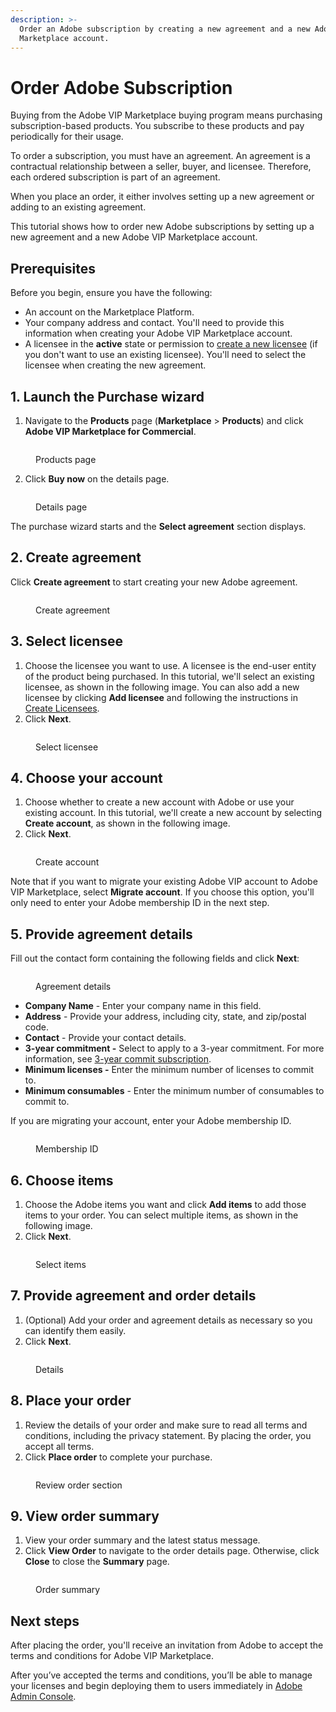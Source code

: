 ```yaml
---
description: >-
  Order an Adobe subscription by creating a new agreement and a new Adobe VIP
  Marketplace account.
---
```


# Order Adobe Subscription

Buying from the Adobe VIP Marketplace buying program means purchasing subscription-based products. You subscribe to these products and pay periodically for their usage.&#x20;

To order a subscription, you must have an agreement. An agreement is a contractual relationship between a seller, buyer, and licensee. Therefore, each ordered subscription is part of an agreement.&#x20;

When you place an order, it either involves setting up a new agreement or adding to an existing agreement.&#x20;

This tutorial shows how to order new Adobe subscriptions by setting up a new agreement and a new Adobe VIP Marketplace account.

## Prerequisites

Before you begin, ensure you have the following:

* An account on the Marketplace Platform.
* Your company address and contact. You'll need to provide this information when creating your Adobe VIP Marketplace account.&#x20;
* A licensee in the **active** state or permission to [create a new licensee](../../../platform-modules/settings/licensees/create-licensees.md) (if you don't want to use an existing licensee). You'll need to select the licensee when creating the new agreement.&#x20;

## 1. Launch the Purchase wizard

1. Navigate to the **Products** page (**Marketplace** > **Products**) and click **Adobe VIP Marketplace for Commercial**.

<figure><img src="../../../.gitbook/assets/AdobeVIP (1).png" alt=""><figcaption><p>Products page</p></figcaption></figure>

2. Click **Buy now** on the details page.

<figure><img src="../../../.gitbook/assets/AdobeVIPCommercialBuyNow.png" alt=""><figcaption><p>Details page</p></figcaption></figure>

The purchase wizard starts and the **Select agreement** section displays.

## 2. Create agreement

Click **Create agreement** to start creating your new Adobe agreement.&#x20;

<figure><img src="../../../.gitbook/assets/CreateNewAgreement.png" alt=""><figcaption><p>Create agreement</p></figcaption></figure>

## 3. Select licensee

1. Choose the licensee you want to use. A licensee is the end-user entity of the product being purchased. In this tutorial, we'll select an existing licensee, as shown in the following image. You can also add a new licensee by clicking **Add licensee** and following the instructions in [Create Licensees](../../../platform-modules/settings/licensees/create-licensees.md).
2. Click **Next**.&#x20;

<figure><img src="../../../.gitbook/assets/Licensee (3).png" alt=""><figcaption><p>Select licensee</p></figcaption></figure>

## 4. Choose your account

1. Choose whether to create a new account with Adobe or use your existing account. In this tutorial, we'll create a new account by selecting **Create account**, as shown in the following image.&#x20;
2. Click **Next**.

<figure><img src="../../../.gitbook/assets/createaccount.png" alt=""><figcaption><p>Create account</p></figcaption></figure>

Note that if you want to migrate your existing Adobe VIP account to Adobe VIP Marketplace, select **Migrate account**. If you choose this option, you'll only need to enter your Adobe membership ID in the next step.

## 5. Provide agreement details

Fill out the contact form containing the following fields and click **Next**:

<figure><img src="../../../.gitbook/assets/Agreementdetails.png" alt=""><figcaption><p>Agreement details</p></figcaption></figure>

* **Company Name** - Enter your company name in this field.&#x20;
* **Address** - Provide your address, including city, state, and zip/postal code.&#x20;
* **Contact** - Provide your contact details.
* **3-year commitment -** Select to apply to a 3-year commitment. For more information, see [3-year commit subscription](https://helpx.adobe.com/uk/enterprise/vip/vip-subscription-term-options-marketplace.html).
* **Minimum licenses -** Enter the minimum number of licenses to commit to.
* **Minimum consumables** - Enter the minimum number of consumables to commit to.

If you are migrating your account, enter your Adobe membership ID.&#x20;

<figure><img src="../../../.gitbook/assets/MembershipID.png" alt=""><figcaption><p>Membership ID</p></figcaption></figure>

## 6. Choose items

1. Choose the Adobe items you want and click **Add items** to add those items to your order. You can select multiple items, as shown in the following image.
2. Click **Next**.

<figure><img src="../../../.gitbook/assets/AdobeItems.png" alt=""><figcaption><p>Select items</p></figcaption></figure>

## 7. Provide agreement and order details

1. (Optional) Add your order and agreement details as necessary so you can identify them easily.&#x20;
2. Click **Next**.

<figure><img src="../../../.gitbook/assets/AddDetails.png" alt=""><figcaption><p>Details</p></figcaption></figure>

## 8. Place your order

1. Review the details of your order and make sure to read all terms and conditions, including the privacy statement. By placing the order, you accept all terms.
2. Click **Place order** to complete your purchase.

<figure><img src="../../../.gitbook/assets/Review.png" alt=""><figcaption><p>Review order section</p></figcaption></figure>

## 9. View order summary

1. View your order summary and the latest status message.&#x20;
2. Click **View Order** to navigate to the order details page. Otherwise, click **Close** to close the **Summary** page.

<figure><img src="../../../.gitbook/assets/image (5).png" alt=""><figcaption><p>Order summary</p></figcaption></figure>

## Next steps

After placing the order, you'll receive an invitation from Adobe to accept the terms and conditions for Adobe VIP Marketplace.&#x20;

After you’ve accepted the terms and conditions, you’ll be able to manage your licenses and begin deploying them to users immediately in [Adobe Admin Console](https://adminconsole.adobe.com/).
